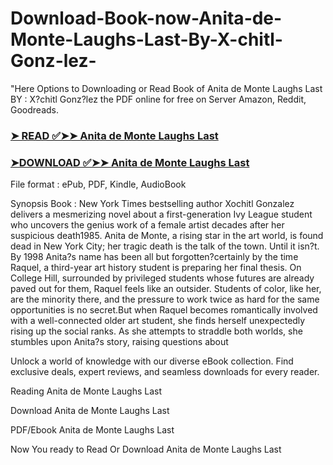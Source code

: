 # Download-Book-now-Anita-de-Monte-Laughs-Last-By-X-chitl-Gonz-lez-

"Here Options to Downloading or Read Book of Anita de Monte Laughs Last BY : X?chitl Gonz?lez the PDF online for free on Server Amazon, Reddit, Goodreads.

### [➤ READ ✅➤➤ Anita de Monte Laughs Last](https://en.ebooksteach.xyz/?book=127306192-anita-de-monte-laughs-last)
### [➤DOWNLOAD ✅➤➤ Anita de Monte Laughs Last](https://en.ebooksteach.xyz/?book=127306192-anita-de-monte-laughs-last)

File format : ePub, PDF, Kindle, AudioBook

Synopsis Book : New York Times bestselling author Xochitl Gonzalez delivers a mesmerizing novel about a first-generation Ivy League student who uncovers the genius work of a female artist decades after her suspicious death1985. Anita de Monte, a rising star in the art world, is found dead in New York City; her tragic death is the talk of the town. Until it isn?t. By 1998 Anita?s name has been all but forgotten?certainly by the time Raquel, a third-year art history student is preparing her final thesis. On College Hill, surrounded by privileged students whose futures are already paved out for them, Raquel feels like an outsider. Students of color, like her, are the minority there, and the pressure to work twice as hard for the same opportunities is no secret.But when Raquel becomes romantically involved with a well-connected older art student, she finds herself unexpectedly rising up the social ranks. As she attempts to straddle both worlds, she stumbles upon Anita?s story, raising questions about 

Unlock a world of knowledge with our diverse eBook collection. Find exclusive deals, expert reviews, and seamless downloads for every reader.

Reading Anita de Monte Laughs Last

Download Anita de Monte Laughs Last

PDF/Ebook Anita de Monte Laughs Last

Now You ready to Read Or Download Anita de Monte Laughs Last
